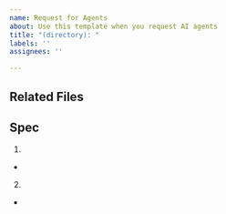 ```yaml
---
name: Request for Agents
about: Use this template when you request AI agents
title: "(directory): "
labels: ''
assignees: ''

---
```


## Related Files

## Spec
1. 
  * 
2. 
  *
